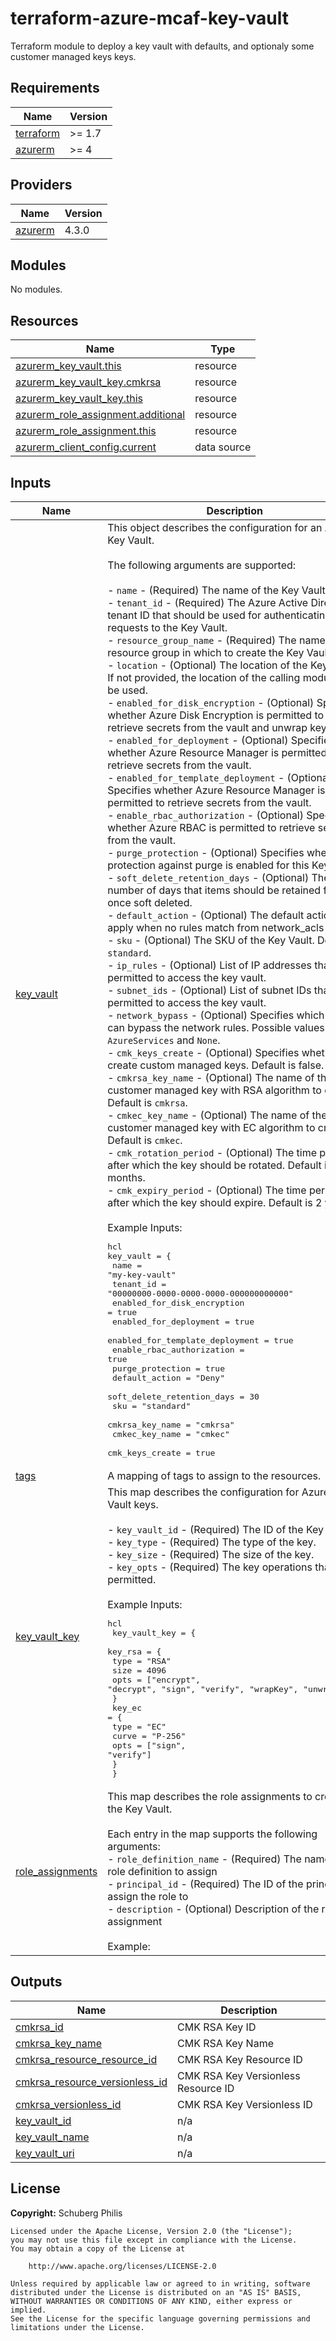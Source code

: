 # terraform-azure-mcaf-key-vault
Terraform module to deploy a key vault with defaults, and optionaly some customer managed keys keys.

<!-- BEGIN_TF_DOCS -->
## Requirements

| Name | Version |
|------|---------|
| <a name="requirement_terraform"></a> [terraform](#requirement\_terraform) | >= 1.7 |
| <a name="requirement_azurerm"></a> [azurerm](#requirement\_azurerm) | >= 4 |

## Providers

| Name | Version |
|------|---------|
| <a name="provider_azurerm"></a> [azurerm](#provider\_azurerm) | 4.3.0 |

## Modules

No modules.

## Resources

| Name | Type |
|------|------|
| [azurerm_key_vault.this](https://registry.terraform.io/providers/hashicorp/azurerm/latest/docs/resources/key_vault) | resource |
| [azurerm_key_vault_key.cmkrsa](https://registry.terraform.io/providers/hashicorp/azurerm/latest/docs/resources/key_vault_key) | resource |
| [azurerm_key_vault_key.this](https://registry.terraform.io/providers/hashicorp/azurerm/latest/docs/resources/key_vault_key) | resource |
| [azurerm_role_assignment.additional](https://registry.terraform.io/providers/hashicorp/azurerm/latest/docs/resources/role_assignment) | resource |
| [azurerm_role_assignment.this](https://registry.terraform.io/providers/hashicorp/azurerm/latest/docs/resources/role_assignment) | resource |
| [azurerm_client_config.current](https://registry.terraform.io/providers/hashicorp/azurerm/latest/docs/data-sources/client_config) | data source |

## Inputs

| Name | Description | Type | Default | Required |
|------|-------------|------|---------|:--------:|
| <a name="input_key_vault"></a> [key\_vault](#input\_key\_vault) | This object describes the configuration for an Azure Key Vault.<br/><br/>The following arguments are supported:<br/><br/>- `name` - (Required) The name of the Key Vault.<br/>- `tenant_id` - (Required) The Azure Active Directory tenant ID that should be used for authenticating requests to the Key Vault.<br/>- `resource_group_name` - (Required) The name of the resource group in which to create the Key Vault.<br/>- `location` - (Optional) The location of the Key Vault. If not provided, the location of the calling module will be used.<br/>- `enabled_for_disk_encryption` - (Optional) Specifies whether Azure Disk Encryption is permitted to retrieve secrets from the vault and unwrap keys.<br/>- `enabled_for_deployment` - (Optional) Specifies whether Azure Resource Manager is permitted to retrieve secrets from the vault.<br/>- `enabled_for_template_deployment` - (Optional) Specifies whether Azure Resource Manager is permitted to retrieve secrets from the vault.<br/>- `enable_rbac_authorization` - (Optional) Specifies whether Azure RBAC is permitted to retrieve secrets from the vault.<br/>- `purge_protection` - (Optional) Specifies whether protection against purge is enabled for this Key Vault.<br/>- `soft_delete_retention_days` - (Optional) The number of days that items should be retained for once soft deleted.<br/>- `default_action` - (Optional) The default action to apply when no rules match from network\_acls block.<br/>- `sku` - (Optional) The SKU of the Key Vault. Default is `standard`.<br/>- `ip_rules` - (Optional) List of IP addresses that are permitted to access the key vault.<br/>- `subnet_ids` - (Optional) List of subnet IDs that are permitted to access the key vault.<br/>- `network_bypass` - (Optional) Specifies which traffic can bypass the network rules. Possible values are `AzureServices` and `None`.<br/>- `cmk_keys_create` - (Optional) Specifies whether to create custom managed keys. Default is false.<br/>- `cmkrsa_key_name` - (Optional) The name of the customer managed key with RSA algorithm to create. Default is `cmkrsa`.<br/>- `cmkec_key_name` - (Optional) The name of the customer managed key with EC algorithm to create. Default is `cmkec`.<br/>- `cmk_rotation_period` - (Optional) The time period after which the key should be rotated. Default is 18 months.<br/>- `cmk_expiry_period` - (Optional) The time period after which the key should expire. Default is 2 years.<br/><br/>Example Inputs:<pre>hcl<br/>key_vault = {<br/>  name                            = "my-key-vault"<br/>  tenant_id                       = "00000000-0000-0000-0000-000000000000"<br/>  enabled_for_disk_encryption     = true<br/>  enabled_for_deployment          = true<br/>  enabled_for_template_deployment = true<br/>  enable_rbac_authorization       = true<br/>  purge_protection                = true<br/>  default_action                  = "Deny"<br/>  soft_delete_retention_days      = 30<br/>  sku                             = "standard"<br/>  cmkrsa_key_name                  = "cmkrsa"<br/>  cmkec_key_name                   = "cmkec"<br/>  cmk_keys_create                 = true</pre> | <pre>object({<br/>    name                            = string<br/>    tenant_id                       = string<br/>    resource_group_name             = string<br/>    location                        = optional(string, null)<br/>    enabled_for_disk_encryption     = optional(bool, false)<br/>    enabled_for_deployment          = optional(bool, false)<br/>    enabled_for_template_deployment = optional(bool, false)<br/>    enable_rbac_authorization       = optional(bool, true)<br/>    purge_protection                = optional(bool, true)<br/>    soft_delete_retention_days      = optional(number, 30)<br/>    public_network_access_enabled   = optional(bool, false)<br/>    default_action                  = optional(string, "Deny")<br/>    sku                             = optional(string, "standard")<br/>    ip_rules                        = optional(list(string), [])<br/>    subnet_ids                      = optional(list(string), [])<br/>    network_bypass                  = optional(string, "None")<br/>    cmk_keys_create                 = optional(bool, false)<br/>    cmkrsa_key_name                 = optional(string, "cmkrsa")<br/>    cmkec_key_name                  = optional(string, "cmkec")<br/>    cmk_rotation_period             = optional(string, "P18M")<br/>    cmk_expiry_period               = optional(string, "P2Y")<br/>    cmk_notify_period               = optional(string, "P30D")<br/>    cmk_expiration_date             = optional(string, null)<br/>    tags                            = optional(map(string), {})<br/>  })</pre> | n/a | yes |
| <a name="input_tags"></a> [tags](#input\_tags) | A mapping of tags to assign to the resources. | `map(string)` | n/a | yes |
| <a name="input_key_vault_key"></a> [key\_vault\_key](#input\_key\_vault\_key) | This map describes the configuration for Azure Key Vault keys.<br/><br/>- `key_vault_id` - (Required) The ID of the Key Vault.<br/>- `key_type` - (Required) The type of the key.<br/>- `key_size` - (Required) The size of the key.<br/>- `key_opts` - (Required) The key operations that are permitted.<br/><br/>Example Inputs:<pre>hcl<br/>  key_vault_key = {<br/>    key_rsa = {<br/>      type = "RSA"<br/>      size = 4096<br/>      opts = ["encrypt", "decrypt", "sign", "verify", "wrapKey", "unwrapKey"]<br/>    }<br/>    key_ec = {<br/>      type = "EC"<br/>      curve = "P-256"<br/>      opts = ["sign", "verify"]<br/>    }<br/>  }</pre> | <pre>map(object({<br/>    name            = optional(string, null)<br/>    curve           = optional(string, null)<br/>    size            = optional(number, null)<br/>    type            = optional(string, null)<br/>    opts            = optional(list(string), null)<br/>    expiration_date = optional(string, null)<br/>    not_before_date = optional(string, null)<br/>    rotation_policy = optional(object({<br/>      automatic = optional(object({<br/>        time_after_creation = optional(string, null)<br/>        time_before_expiry  = optional(string, null)<br/>      }), null)<br/>      expire_after         = optional(string, null)<br/>      notify_before_expiry = optional(string, null)<br/>    }), null)<br/>    tags = optional(map(string), {})<br/>  }))</pre> | `null` | no |
| <a name="input_role_assignments"></a> [role\_assignments](#input\_role\_assignments) | This map describes the role assignments to create for the Key Vault.<br/><br/>Each entry in the map supports the following arguments:<br/>- `role_definition_name` - (Required) The name of the role definition to assign<br/>- `principal_id` - (Required) The ID of the principal to assign the role to<br/>- `description` - (Optional) Description of the role assignment<br/><br/>Example: | <pre>map(object({<br/>    role_definition_name = string<br/>    principal_id         = string<br/>    description         = optional(string, null)<br/>    condition          = optional(string, null)<br/>    condition_version  = optional(string, null)<br/>  }))</pre> | `{}` | no |

## Outputs

| Name | Description |
|------|-------------|
| <a name="output_cmkrsa_id"></a> [cmkrsa\_id](#output\_cmkrsa\_id) | CMK RSA Key ID |
| <a name="output_cmkrsa_key_name"></a> [cmkrsa\_key\_name](#output\_cmkrsa\_key\_name) | CMK RSA Key Name |
| <a name="output_cmkrsa_resource_resource_id"></a> [cmkrsa\_resource\_resource\_id](#output\_cmkrsa\_resource\_resource\_id) | CMK RSA Key Resource ID |
| <a name="output_cmkrsa_resource_versionless_id"></a> [cmkrsa\_resource\_versionless\_id](#output\_cmkrsa\_resource\_versionless\_id) | CMK RSA Key Versionless Resource ID |
| <a name="output_cmkrsa_versionless_id"></a> [cmkrsa\_versionless\_id](#output\_cmkrsa\_versionless\_id) | CMK RSA Key Versionless ID |
| <a name="output_key_vault_id"></a> [key\_vault\_id](#output\_key\_vault\_id) | n/a |
| <a name="output_key_vault_name"></a> [key\_vault\_name](#output\_key\_vault\_name) | n/a |
| <a name="output_key_vault_uri"></a> [key\_vault\_uri](#output\_key\_vault\_uri) | n/a |
<!-- END_TF_DOCS -->

## License

**Copyright:** Schuberg Philis

```text
Licensed under the Apache License, Version 2.0 (the "License");
you may not use this file except in compliance with the License.
You may obtain a copy of the License at

    http://www.apache.org/licenses/LICENSE-2.0

Unless required by applicable law or agreed to in writing, software
distributed under the License is distributed on an "AS IS" BASIS,
WITHOUT WARRANTIES OR CONDITIONS OF ANY KIND, either express or implied.
See the License for the specific language governing permissions and
limitations under the License.
```
